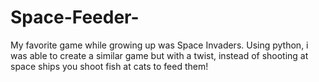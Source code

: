 # Space-Feeder-
My favorite game while growing up was Space Invaders. Using python, i was able to create a similar game but with a twist, instead of shooting at space ships you shoot fish at cats to feed them!
